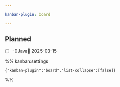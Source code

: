 ```yaml
---

kanban-plugin: board

---
```


## Planned

- [ ] -[]Java📅 2025-03-15




%% kanban:settings
```
{"kanban-plugin":"board","list-collapse":[false]}
```
%%